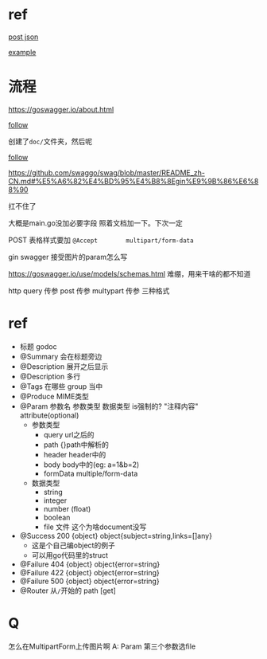 # ref

[post json](https://github.com/go-swagger/go-swagger/issues/1772)

[example](https://github.com/swaggo/swag/blob/e769bbe213c871a10c6fc64f64dfce47cddce40f/testdata/simple2/api/api.go)

# 流程

https://goswagger.io/about.html

[follow](https://github.com/swaggo/gin-swagger)

创建了`doc/`文件夹，然后呢

[follow](https://github.com/swaggo/gin-swagger#canonical-example)

https://github.com/swaggo/swag/blob/master/README_zh-CN.md#%E5%A6%82%E4%BD%95%E4%B8%8Egin%E9%9B%86%E6%88%90

扛不住了

大概是main.go没加必要字段
照着文档加一下。下次一定

POST 表格样式要加
`@Accept		multipart/form-data`

gin swagger
接受图片的param怎么写

https://goswagger.io/use/models/schemas.html
难绷，用来干啥的都不知道


http 
query 传参
post 传参
multypart 传参
三种格式

# ref
- 标题 godoc
- @Summary 会在标题旁边
- @Description 展开之后显示
- @Description 多行
- @Tags 在哪些 group 当中
- @Produce MIME类型
- @Param 参数名 参数类型 数据类型 is强制的? "注释内容" attribute(optional)
  - 参数类型
    - query url之后的
    - path {}path中解析的
    - header header中的
    - body body中的(eg: a=1&b=2)
    - formData multiple/form-data
  - 数据类型
    - string 
    - integer
    - number (float)
    - boolean
    - file 文件 这个为啥document没写
- @Success 200 {object} object{subject=string,links=[]any}
  - 这是个自己编object的例子
  - 可以用go代码里的struct
- @Failure 404 {object} object{error=string}
- @Failure 422 {object} object{error=string}
- @Failure 500 {object} object{error=string}
- @Router 从`/`开始的 path [get]


# Q

怎么在MultipartForm上传图片啊
A: Param 第三个参数选file